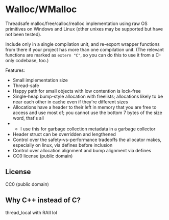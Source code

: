 # Walloc/WMalloc

Threadsafe malloc/free/calloc/realloc implementation using raw OS primitives on Windows and Linux (other unixes may be supported but have not been tested).

Include only in a single compilation unit, and re-export wrapper functions from there if your project has more than one compilation unit. (The relevant functions are marked as `extern "C"`, so you can do this to use it from a C-only codebase, too.)

Features:

- Small implementation size
- Thread-safe
- Happy path for small objects with low contention is lock-free
- Single-heap bump-style allocation with freelists; allocations likely to be near each other in cache even if they're different sizes
- Allocations have a header to their left in memory that you are free to access and use most of; you cannot use the bottom 7 bytes of the size word, that's all
- - I use this for garbage collection metadata in a garbage collector
- Header struct can be overridden and lengthened
- Control over the safety-vs-performance tradeoffs the allocator makes, especially on linux, via defines before inclusion
- Control over allocation alignment and bump alignment via defines
- CC0 license (public domain)

## License

CC0 (public domain)

## Why C++ instead of C?

thread_local with RAII lol
